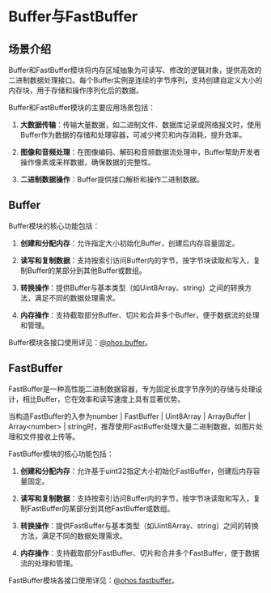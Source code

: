 # Buffer与FastBuffer
<!--Kit: ArkTS-->
<!--Subsystem: commonlibrary-->
<!--Owner: @xliu-huanwei; @shilei123; @huanghello; @yuanyao14; @lzj0614-->
<!--SE: @yuanyao14-->
<!--TSE: @kirl75; @zsw_zhushiwei-->

## 场景介绍

Buffer和FastBuffer模块将内存区域抽象为可读写、修改的逻辑对象，提供高效的二进制数据处理接口。每个Buffer实例是连续的字节序列，支持创建自定义大小的内存块，用于存储和操作序列化后的数据。

Buffer和FastBuffer模块的主要应用场景包括：

1. **大数据传输**：传输大量数据，如二进制文件、数据库记录或网络报文时，使用Buffer作为数据的存储和处理容器，可减少拷贝和内存消耗，提升效率。

2. **图像和音频处理**：在图像编码、解码和音频数据流处理中，Buffer帮助开发者操作像素或采样数据，确保数据的完整性。

3. **二进制数据操作**：Buffer提供接口解析和操作二进制数据。

## Buffer

Buffer模块的核心功能包括：

1. **创建和分配内存**：允许指定大小初始化Buffer，创建后内存容量固定。

2. **读写和复制数据**：支持按索引访问Buffer内的字节，按字节块读取和写入，复制Buffer的某部分到其他Buffer或数组。

3. **转换操作**：提供Buffer与基本类型（如Uint8Array、string）之间的转换方法，满足不同的数据处理需求。

4. **内存操作**：支持截取部分Buffer、切片和合并多个Buffer，便于数据流的处理和管理。

Buffer模块各接口使用详见：[@ohos.buffer](../reference/apis-arkts/js-apis-buffer.md)。

## FastBuffer

FastBuffer是一种高性能二进制数据容器，专为固定长度字节序列的存储与处理设计，相比Buffer，它在效率和读写速度上具有显著优势。

当构造FastBuffer的入参为number | FastBuffer | Uint8Array | ArrayBuffer | Array\<number\> | string时，推荐使用FastBuffer处理大量二进制数据，如图片处理和文件接收上传等。

FastBuffer模块的核心功能包括：

1. **创建和分配内存**：允许基于uint32指定大小初始化FastBuffer，创建后内存容量固定。

2. **读写和复制数据**：支持按索引访问Buffer内的字节，按字节块读取和写入，复制FastBuffer的某部分到其他FastBuffer或数组。

3. **转换操作**：提供FastBuffer与基本类型（如Uint8Array、string）之间的转换方法，满足不同的数据处理需求。

4. **内存操作**：支持截取部分FastBuffer、切片和合并多个FastBuffer，便于数据流的处理和管理。

FastBuffer模块各接口使用详见：[@ohos.fastbuffer](../reference/apis-arkts/js-apis-fastbuffer.md)。